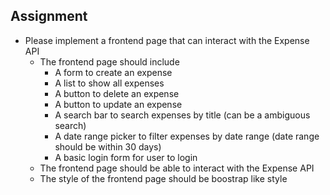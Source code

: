 ## Assignment
* Please implement a frontend page that can interact with the Expense API
  * The frontend page should include
    * A form to create an expense
    * A list to show all expenses
    * A button to delete an expense
    * A button to update an expense
    * A search bar to search expenses by title (can be a ambiguous search)
    * A date range picker to filter expenses by date range (date range should be within 30 days)
    * A basic login form for user to login
  * The frontend page should be able to interact with the Expense API
  * The style of the frontend page should be boostrap like style